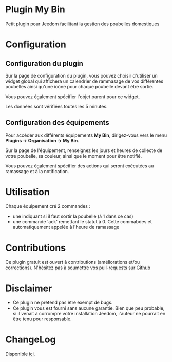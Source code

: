 # Plugin My Bin

Petit plugin pour Jeedom facilitant la gestion des poubelles domestiques

# Configuration

## Configuration du plugin

Sur la page de configuration du plugin, vous pouvez choisir d'utiliser un widget global qui affichera un calendrier de rammasage de vos différentes poubelles ainsi qu'une icône pour chaque poubelle devant être sortie.

Vous pouvez également spécifier l'objet parent pour ce widget.

Les données sont vérifiées toutes les 5 minutes.

## Configuration des équipements

Pour accéder aux différents équipements **My Bin**, dirigez-vous vers le menu **Plugins → Organisation → My Bin**.

Sur la page de l'équipement, renseignez les jours et heures de collecte de votre poubelle, sa couleur, ainsi que le moment pour être notifié.

Vous pouvez également spécifier des actions qui seront exécutées au ramassage et à la notification.

# Utilisation

Chaque équipement cré 2 commandes :
- une indiquant si il faut sortir la poubelle (à 1 dans ce cas)
- une commande 'ack' remettant le statut à 0. Cette commabdes et automatiquement appelée à l'heure de ramassage

# Contributions

Ce plugin gratuit est ouvert à contributions (améliorations et/ou corrections). N'hésitez pas à soumettre vos pull-requests sur <a href="https://github.com/hugoKs3/plugin-mybin" target="_blank">Github</a>

# Disclaimer

-   Ce plugin ne prétend pas être exempt de bugs.
-   Ce plugin vous est fourni sans aucune garantie. Bien que peu probable, si il venait à corrompre votre installation Jeedom, l'auteur ne pourrait en être tenu pour responsable.

# ChangeLog
Disponible [ici](./changelog.html).
